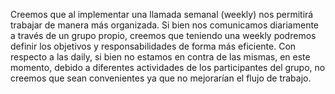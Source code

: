 Creemos que al implementar una llamada semanal (weekly) nos permitirá trabajar de manera más organizada. Si bien nos comunicamos diariamente a través de un grupo propio, creemos que teniendo una weekly podremos definir los objetivos y responsabilidades de forma más eficiente. 
Con respecto a las daily, si bien no estamos en contra de las mismas, en este momento, debido a diferentes actividades de los participantes del grupo, no creemos que sean convenientes ya que no mejorarían el flujo de trabajo.
